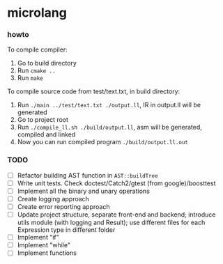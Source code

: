 # microlang

### howto
To compile compiler:
1. Go to build directory
2. Run `cmake ..`
3. Run `make`

To compile source code from test/text.txt, in build directory:
1. Run `./main ../test/text.txt ./output.ll`, IR in output.ll will be generated
2. Go to project root
3. Run `./compile_ll.sh ./build/output.ll`, asm will be generated, compiled and linked
4. Now you can run compiled program `./build/output.ll.out`

### TODO
- [ ] Refactor building AST function in `AST::buildTree`
- [ ] Write unit tests. Check doctest/Catch2/gtest (from google)/boosttest
- [ ] Implement all the binary and unary operations
- [ ] Create logging approach
- [ ] Create error reporting approach
- [ ] Update project structure, separate front-end and backend; introduce utils module (with logging and Result); use different files for each Expression type in different folder
- [ ] Implement "if"
- [ ] Implement "while"
- [ ] Implement functions
